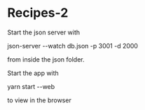 # Recipes-2

Start the json server with 

json-server --watch db.json -p 3001 -d 2000

from inside the json folder.

Start the app with

yarn start --web 

to view in the browser
